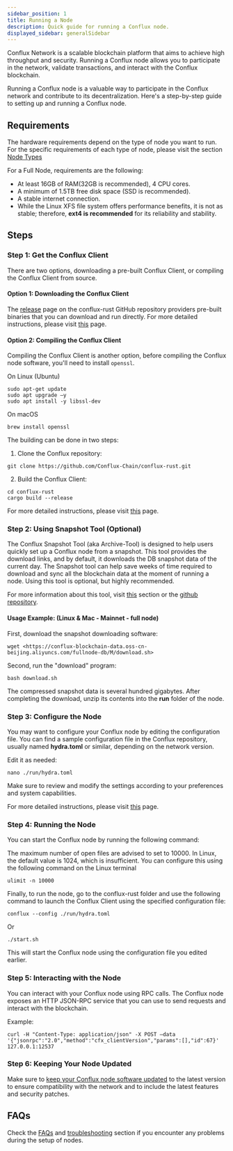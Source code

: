 ```yaml
---
sidebar_position: 1
title: Running a Node
description: Quick guide for running a Conflux node.
displayed_sidebar: generalSidebar
---
```


Conflux Network is a scalable blockchain platform that aims to achieve high throughput and security. Running a Conflux node allows you to participate in the network, validate transactions, and interact with the Conflux blockchain.  

Running a Conflux node is a valuable way to participate in the Conflux network and contribute to its decentralization. Here's a step-by-step guide to setting up and running a Conflux node.

## Requirements

The hardware requirements depend on the type of node you want to run. For the specific requirements of each type of node, please visit the section [Node Types](./node-types)

For a Full Node, requirements are the following:

* At least 16GB of RAM(32GB is recommended), 4 CPU cores.
* A minimum of 1.5TB free disk space (SSD is recommended).
* A stable internet connection.
* While the Linux XFS file system offers performance benefits, it is not as stable; therefore, **ext4 is recommended** for its reliability and stability.

## Steps

### Step 1: Get the Conflux Client

There are two options, downloading a pre-built Conflux Client, or compiling the Conflux Client from source.

#### Option 1: Downloading the Conflux Client

The [release](https://github.com/Conflux-Chain/conflux-rust/releases) page on the conflux-rust GitHub repository providers pre-built binaries that you can download and run directly. For more detailed instructions, please visit [this](./advanced-topics/downloading-conflux-client.md) page.

#### Option 2: Compiling the Conflux Client

Compiling the Conflux Client is another option, before compiling the Conflux node software, you'll need to install `openssl`.

On Linux (Ubuntu)

```shell
sudo apt-get update 
sudo apt upgrade –y 
sudo apt install -y libssl-dev
```

On macOS

```shell
brew install openssl 
```

The building can be done in two steps:

1. Clone the Conflux repository:

```shell
git clone https://github.com/Conflux-Chain/conflux-rust.git 
```

2. Build the Conflux Client:

```shell
cd conflux-rust 
cargo build --release 
```

For more detailed instructions, please visit [this](./advanced-topics/compiling-conflux-client.md) page.

### Step 2: Using Snapshot Tool (Optional) 

The Conflux Snapshot Tool (aka Archive-Tool) is designed to help users quickly set up a Conflux node from a snapshot. This tool provides the download links, and by default, it downloads the DB snapshot data of the current day. The Snapshot tool can help save weeks of time required to download and sync all the blockchain data at the moment of running a node. Using this tool is optional, but highly recommended.

For more information about this tool, visit [this](./snapshot-tool) section or the [github repository](https://github.com/conflux-fans/archive-tool).

#### Usage Example: (Linux & Mac - Mainnet - full node)

First, download the snapshot downloading software:

```shell
wget <https://conflux-blockchain-data.oss-cn-beijing.aliyuncs.com/fullnode-db/M/download.sh> 
```

Second, run the "download" program:

```shell
bash download.sh 
```

The compressed snapshot data is several hundred gigabytes. After completing the download, unzip its contents into the **run** folder of the node.

### Step 3: Configure the Node

You may want to configure your Conflux node by editing the configuration file. You can find a sample configuration file in the Conflux repository, usually named **hydra.toml** or similar, depending on the network version. 

Edit it as needed:

```shell
nano ./run/hydra.toml 
```

Make sure to review and modify the settings according to your preferences and system capabilities.

For more detailed instructions, please visit [this](./advanced-topics/node-configuration.md) page.

### Step 4: Running the Node

You can start the Conflux node by running the following command:

The maximum number of open files are advised to set to 10000. In Linux, the default value is 1024, which is insufficient. You can configure this using the following command on the Linux terminal

```shell
ulimit -n 10000 
```

Finally, to run the node, go to the conflux-rust folder and use the following command to launch the Conflux Client using the specified configuration file:

```shell
conflux --config ./run/hydra.toml 
```  

Or

```shell
./start.sh
```

This will start the Conflux node using the configuration file you edited earlier.

### Step 5: Interacting with the Node

You can interact with your Conflux node using RPC calls. The Conflux node exposes an HTTP JSON-RPC service that you can use to send requests and interact with the blockchain.

Example:

```shell
curl -H "Content-Type: application/json" -X POST –data '{"jsonrpc":"2.0","method":"cfx_clientVersion","params":[],"id":67}' 127.0.0.1:12537
```

### Step 6: Keeping Your Node Updated

Make sure to [keep your Conflux node software updated](./how-to-upgrad.md) to the latest version to ensure compatibility with the network and to include the latest features and security patches.

## FAQs

Check the [FAQs](./nodes-faqs.md) and [troubleshooting](./TroubleShooting.md) section if you encounter any problems during the setup of nodes.
